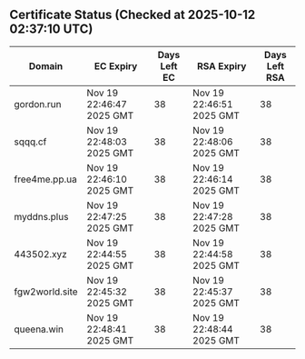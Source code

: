 ## Certificate Status (Checked at 2025-10-12 02:37:10 UTC)
| Domain | EC Expiry | Days Left EC | RSA Expiry | Days Left RSA |
|--------|-----------|-------------|------------|--------------|
| gordon.run | Nov 19 22:46:47 2025 GMT | 38 | Nov 19 22:46:51 2025 GMT | 38 |
| sqqq.cf | Nov 19 22:48:03 2025 GMT | 38 | Nov 19 22:48:06 2025 GMT | 38 |
| free4me.pp.ua | Nov 19 22:46:10 2025 GMT | 38 | Nov 19 22:46:14 2025 GMT | 38 |
| myddns.plus | Nov 19 22:47:25 2025 GMT | 38 | Nov 19 22:47:28 2025 GMT | 38 |
| 443502.xyz | Nov 19 22:44:55 2025 GMT | 38 | Nov 19 22:44:58 2025 GMT | 38 |
| fgw2world.site | Nov 19 22:45:32 2025 GMT | 38 | Nov 19 22:45:37 2025 GMT | 38 |
| queena.win | Nov 19 22:48:41 2025 GMT | 38 | Nov 19 22:48:44 2025 GMT | 38 |
